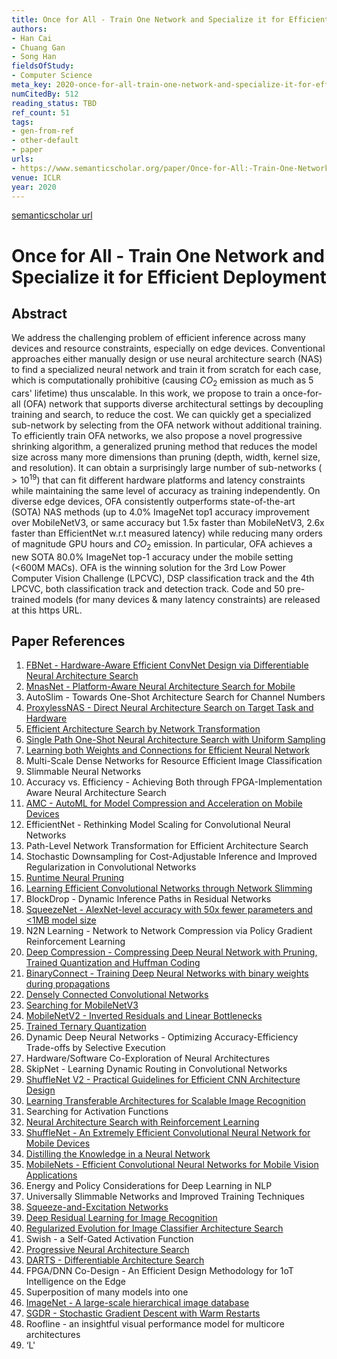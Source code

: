 ```yaml
---
title: Once for All - Train One Network and Specialize it for Efficient Deployment
authors:
- Han Cai
- Chuang Gan
- Song Han
fieldsOfStudy:
- Computer Science
meta_key: 2020-once-for-all-train-one-network-and-specialize-it-for-efficient-deployment
numCitedBy: 512
reading_status: TBD
ref_count: 51
tags:
- gen-from-ref
- other-default
- paper
urls:
- https://www.semanticscholar.org/paper/Once-for-All:-Train-One-Network-and-Specialize-it-Cai-Gan/7823292e5c4b05c47af91ab6ddf671a0da709e82?sort=total-citations
venue: ICLR
year: 2020
---
```


[semanticscholar url](https://www.semanticscholar.org/paper/Once-for-All:-Train-One-Network-and-Specialize-it-Cai-Gan/7823292e5c4b05c47af91ab6ddf671a0da709e82?sort=total-citations)

# Once for All - Train One Network and Specialize it for Efficient Deployment

## Abstract

We address the challenging problem of efficient inference across many devices and resource constraints, especially on edge devices. Conventional approaches either manually design or use neural architecture search (NAS) to find a specialized neural network and train it from scratch for each case, which is computationally prohibitive (causing $CO_2$ emission as much as 5 cars' lifetime) thus unscalable. In this work, we propose to train a once-for-all (OFA) network that supports diverse architectural settings by decoupling training and search, to reduce the cost. We can quickly get a specialized sub-network by selecting from the OFA network without additional training. To efficiently train OFA networks, we also propose a novel progressive shrinking algorithm, a generalized pruning method that reduces the model size across many more dimensions than pruning (depth, width, kernel size, and resolution). It can obtain a surprisingly large number of sub-networks ($> 10^{19}$) that can fit different hardware platforms and latency constraints while maintaining the same level of accuracy as training independently. On diverse edge devices, OFA consistently outperforms state-of-the-art (SOTA) NAS methods (up to 4.0% ImageNet top1 accuracy improvement over MobileNetV3, or same accuracy but 1.5x faster than MobileNetV3, 2.6x faster than EfficientNet w.r.t measured latency) while reducing many orders of magnitude GPU hours and $CO_2$ emission. In particular, OFA achieves a new SOTA 80.0% ImageNet top-1 accuracy under the mobile setting ($<$600M MACs). OFA is the winning solution for the 3rd Low Power Computer Vision Challenge (LPCVC), DSP classification track and the 4th LPCVC, both classification track and detection track. Code and 50 pre-trained models (for many devices & many latency constraints) are released at this https URL.

## Paper References

1. [FBNet - Hardware-Aware Efficient ConvNet Design via Differentiable Neural Architecture Search](2019-fbnet-hardware-aware-efficient-convnet-design-via-differentiable-neural-architecture-search.md)
2. [MnasNet - Platform-Aware Neural Architecture Search for Mobile](2019-mnasnet-platform-aware-neural-architecture-search-for-mobile.md)
3. AutoSlim - Towards One-Shot Architecture Search for Channel Numbers
4. [ProxylessNAS - Direct Neural Architecture Search on Target Task and Hardware](2019-proxylessnas-direct-neural-architecture-search-on-target-task-and-hardware.md)
5. [Efficient Architecture Search by Network Transformation](2018-efficient-architecture-search-by-network-transformation.md)
6. [Single Path One-Shot Neural Architecture Search with Uniform Sampling](2020-single-path-one-shot-neural-architecture-search-with-uniform-sampling.md)
7. [Learning both Weights and Connections for Efficient Neural Network](2015-learning-both-weights-and-connections-for-efficient-neural-network.md)
8. Multi-Scale Dense Networks for Resource Efficient Image Classification
9. Slimmable Neural Networks
10. Accuracy vs. Efficiency - Achieving Both through FPGA-Implementation Aware Neural Architecture Search
11. [AMC - AutoML for Model Compression and Acceleration on Mobile Devices](2018-amc-automl-for-model-compression-and-acceleration-on-mobile-devices.md)
12. EfficientNet - Rethinking Model Scaling for Convolutional Neural Networks
13. Path-Level Network Transformation for Efficient Architecture Search
14. Stochastic Downsampling for Cost-Adjustable Inference and Improved Regularization in Convolutional Networks
15. [Runtime Neural Pruning](2017-runtime-neural-pruning.md)
16. [Learning Efficient Convolutional Networks through Network Slimming](2017-learning-efficient-convolutional-networks-through-network-slimming.md)
17. BlockDrop - Dynamic Inference Paths in Residual Networks
18. [SqueezeNet - AlexNet-level accuracy with 50x fewer parameters and <1MB model size](2016-squeezenet-alexnet-level-accuracy-with-50x-fewer-parameters-and-1mb-model-size.md)
19. N2N Learning - Network to Network Compression via Policy Gradient Reinforcement Learning
20. [Deep Compression - Compressing Deep Neural Network with Pruning, Trained Quantization and Huffman Coding](2016-deep-compression-compressing-deep-neural-network-with-pruning-trained-quantization-and-huffman-coding.md)
21. [BinaryConnect - Training Deep Neural Networks with binary weights during propagations](2015-binaryconnect-training-deep-neural-networks-with-binary-weights-during-propagations.md)
22. [Densely Connected Convolutional Networks](2017-densely-connected-convolutional-networks.md)
23. [Searching for MobileNetV3](2019-searching-for-mobilenetv3.md)
24. [MobileNetV2 - Inverted Residuals and Linear Bottlenecks](2018-mobilenetv2-inverted-residuals-and-linear-bottlenecks.md)
25. [Trained Ternary Quantization](2017-trained-ternary-quantization.md)
26. Dynamic Deep Neural Networks - Optimizing Accuracy-Efficiency Trade-offs by Selective Execution
27. Hardware/Software Co-Exploration of Neural Architectures
28. SkipNet - Learning Dynamic Routing in Convolutional Networks
29. [ShuffleNet V2 - Practical Guidelines for Efficient CNN Architecture Design](2018-shufflenet-v2-practical-guidelines-for-efficient-cnn-architecture-design.md)
30. [Learning Transferable Architectures for Scalable Image Recognition](2018-learning-transferable-architectures-for-scalable-image-recognition.md)
31. Searching for Activation Functions
32. [Neural Architecture Search with Reinforcement Learning](2017-neural-architecture-search-with-reinforcement-learning.md)
33. [ShuffleNet - An Extremely Efficient Convolutional Neural Network for Mobile Devices](2018-shufflenet-an-extremely-efficient-convolutional-neural-network-for-mobile-devices.md)
34. [Distilling the Knowledge in a Neural Network](2015-distilling-the-knowledge-in-a-neural-network.md)
35. [MobileNets - Efficient Convolutional Neural Networks for Mobile Vision Applications](2017-mobilenets-efficient-convolutional-neural-networks-for-mobile-vision-applications.md)
36. Energy and Policy Considerations for Deep Learning in NLP
37. Universally Slimmable Networks and Improved Training Techniques
38. [Squeeze-and-Excitation Networks](2020-squeeze-and-excitation-networks.md)
39. [Deep Residual Learning for Image Recognition](2016-deep-residual-learning-for-image-recognition.md)
40. [Regularized Evolution for Image Classifier Architecture Search](2019-regularized-evolution-for-image-classifier-architecture-search.md)
41. Swish - a Self-Gated Activation Function
42. [Progressive Neural Architecture Search](2018-progressive-neural-architecture-search.md)
43. [DARTS - Differentiable Architecture Search](2019-darts-differentiable-architecture-search.md)
44. FPGA/DNN Co-Design - An Efficient Design Methodology for 1oT Intelligence on the Edge
45. Superposition of many models into one
46. [ImageNet - A large-scale hierarchical image database](2009-imagenet-a-large-scale-hierarchical-image-database.md)
47. [SGDR - Stochastic Gradient Descent with Warm Restarts](2017-sgdr-stochastic-gradient-descent-with-warm-restarts.md)
48. Roofline - an insightful visual performance model for multicore architectures
49. ‘L'
